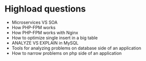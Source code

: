 # Highload questions
- Microservices VS SOA
- How PHP-FPM works
- How PHP-FPM works with Nginx
- How to optimize single insert in a big table
- ANALYZE VS EXPLAIN in MySQL
- Tools for analyzing problems on database side of an application
- How to narrow problems on php side of an application
